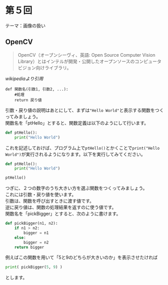 # 第５回
テーマ：画像の扱い  

## OpenCV  

> OpenCV（オープンシーヴィ、英語: Open Source Computer Vision Library）とはインテルが開発・公開したオープンソースのコンピュータビジョン向けライブラリ。  

_wikipediaより引用_

```
def 関数名(引数1, 引数2, ...):
    #処理
    return 戻り値
```

引数・戻り値の説明はあとにして、まずは`"Hello World"`と表示する関数をつくってみましょう。  
関数名を「ptHello」とすると、関数定義は以下のようにして行います。  

```python
def ptHello():
    print("Hello World")
```

これを記述しておけば、プログラム上で`ptHello()`とかくことで`print("Hello World")`が実行されるようになります。以下を実行してみてください。  

```python
def ptHello():
    print("Hello World")

ptHello()
```

つぎに、２つの数字のうち大きい方を選ぶ関数をつくってみましょう。  
これには引数・戻り値を使います。  
引数は、関数を呼び出すときに渡す値です。  
逆に戻り値は、関数の処理結果を返すのに使う値です。  
関数名を「pickBigger」とすると、次のように書けます。  

```python
def pickBigger(n1, n2):
    if n1 > n2:
        bigger = n1
    else:
        bigger = n2
    return bigger
```

例えばこの関数を用いて「5と9のどちらが大きいのか」を表示させたければ  

```python
print( pickBigger(5, 9) )
```

とします。
